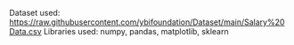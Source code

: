 Dataset used: https://raw.githubusercontent.com/ybifoundation/Dataset/main/Salary%20Data.csv
Libraries used: numpy, pandas, matplotlib, sklearn
